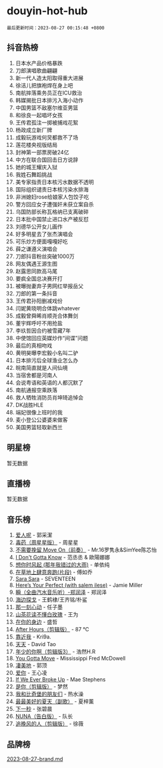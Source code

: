 # douyin-hot-hub

`最后更新时间：2023-08-27 00:15:48 +0800`

## 抖音热榜

1. 日本水产品价格暴跌
1. 刀郎演唱歌曲翩翩
1. 新一代人造太阳取得重大进展
1. 徐洁儿把旗袍焊在身上吧
1. 南航摔落乘务员正在ICU救治
1. 韩媒揭批日本排污入海小动作
1. 中国男篮不敌塞尔维亚男篮
1. 和徐良一起唱坏女孩
1. 王传君孤注一掷被捕戏花絮
1. 杨政成立新厂牌
1. 成毅玩游戏何炅都救不了场
1. 莲花楼央视版结局
1. 封神第一部票房破24亿
1. 中方在联合国回击日方说辞
1. 她的城王耀庆入狱
1. 我姓石舞蹈挑战
1. 美专家指责日本核污水数据不透明
1. 国际组织谴责日本核污染水排海
1. 非洲媳妇rose给娘家人包饺子吃
1. 警方回应女子遭强奸未获立案自杀
1. 乌国防部长称瓦格纳已支离破碎
1. 日本批中国禁止进口水产被反怼
1. 刘德华公开女儿画作
1. 好多明星去了张杰演唱会
1. 可乐炒方便面嘎嘎好吃
1. 薛之谦遵义演唱会
1. 刀郎抖音粉丝突破1000万
1. 网友偶遇王源生图
1. 赵露思同款高马尾
1. 要疯全国总决赛开打
1. 被曝抛妻弃子男网红举报岳父
1. 刀郎的第一条抖音
1. 王传君孙阳删减戏份
1. 闫妮黄晓明合体跳whatever
1. 成毅曾舜晞肖顺尧合体舞剑
1. 董宇辉呼吁不用抢盐
1. 李玖哲因合约被雪藏7年
1. 中使馆回应英媒炒作“间谍”问题
1. 最后的真相吻戏
1. 黄明昊曝李宏毅小名叫二驴
1. 日本排污后全球渔业怎么办
1. 皖南简直就是人间仙境
1. 当宿舍都是河南人
1. 会说粤语和英语的人都沉默了
1. 南航通报空乘跌落
1. 救人牺牲消防员肖坤琦追悼会
1. DK战胜HLE
1. 端妃很像上班时的我
1. 麦小登公公婆婆来做客
1. 美国男篮轻取新西兰

## 明星榜

暂无数据

## 直播榜

暂无数据

## 音乐榜

1. [爱人呢](https://sf3-cdn-tos.douyinstatic.com/obj/tos-cn-ve-2774/2041dc10f3c442f1992b439a00eaf2ba) - 郭采潔
1. [毒药（周星星版）](https://sf6-cdn-tos.douyinstatic.com/obj/tos-cn-ve-2774/oAXunb2JtDTQMcBfaEkg8Be5IhZQCmGByB0V33) - 周星星
1. [不需要挽留 Move On（前奏）](https://sf3-cdn-tos.douyinstatic.com/obj/tos-cn-ve-2774/ooCBhgCCkF4nExzQL9WZSUbitfA8IsDkgQIYhe) - Mr.16罗隽永&SimYee陈芯怡
1. [I Don't Gotta Know](https://sf6-cdn-tos.douyinstatic.com/obj/tos-cn-ve-2774/o8nCfgMGwCsAvgDe5bzzaDQDFf6ksAUxrlFC8J) - 范丞丞 & 歐陽娜娜
1. [想你时风起 (那年我错过的大雨)](https://sf6-cdn-tos.douyinstatic.com/obj/tos-cn-ve-2774/ooR7G8ftDMzIgnxa0HbReM4CZ74qknQABLtHB1) - 单依纯
1. [在草地上肆意奔跑(片段)](https://sf6-cdn-tos.douyinstatic.com/obj/tos-cn-ve-2774/8831d494742f45dabdfa8adb8b817259) - 傅如乔
1. [Sara Sara](https://sf6-cdn-tos.douyinstatic.com/obj/tos-cn-ve-2774/oAceDXU2gVHZCQFrkrYmX8e5tUBxQPb6Bmd2nF) - SEVENTEEN
1. [Here’s Your Perfect (with salem ilese)](https://sf6-cdn-tos.douyinstatic.com/obj/tos-cn-ve-2774/076b1576c6c546598f803fe53da388a7) - Jamie Miller
1. [瞬（全曲汽水音乐听）-郑润泽](https://sf3-cdn-tos.douyinstatic.com/obj/tos-cn-ve-2774/o4Vb9eJZClCZTnRQYy0BRSeHGrDtrkrQgIBvQt) - 郑润泽
1. [海边探戈](https://sf3-cdn-tos.douyinstatic.com/obj/tos-cn-ve-2774/os9gE0VQCGqt6VQkZDyBBYvfSDY0QFe3vVmubn) - 王鹤棣/王齐铭/朴鲨
1. [那一刻心动](https://sf3-cdn-tos.douyinstatic.com/obj/tos-cn-ve-2774/4c0ed00133e3439592b4741c72acc6f3) - 任子墨
1. [山茶花读不懂白玫瑰](https://sf6-cdn-tos.douyinstatic.com/obj/tos-cn-ve-2774/osfn8B7DktrRHEPJgPCfDbw7QDQEkwC16BxZg9) - 王为
1. [在你的身边](https://sf3-cdn-tos.douyinstatic.com/obj/tos-cn-ve-2774/9dce2ee6c9f84c17a6d68458730d7ae8) - 盛哲
1. [After Hours（剪辑版）](https://sf6-cdn-tos.douyinstatic.com/obj/tos-cn-ve-2774/owgWztApWhImMFMpyEyQfAIyIusRBioqSgWk7T) - 87 ℃
1. [靠近我](https://sf3-cdn-tos.douyinstatic.com/obj/tos-cn-ve-2774/oMGCfQ3FZdrziXO1QC8zgfNXawBf91hGAIvUrY) - Kri9a.
1. [天天](https://sf3-cdn-tos.douyinstatic.com/obj/tos-cn-ve-2774/6b075c4856e34a60a1ef022c4a80dec5) - David Tao
1. [年少的你啊（剪辑版3）](https://sf6-cdn-tos.douyinstatic.com/obj/tos-cn-ve-2774/oo2vDGhzyAtN1QLfh5k1iBIpWAv2NOZQysM5tK) - 浩然H.R
1. [You Gotta Move](https://sf6-cdn-tos.douyinstatic.com/obj/tos-cn-ve-2774/a2b672af67514106b25cdfd6f1a8aad2) - Mississippi Fred McDowell
1. [凄美地](https://sf3-cdn-tos.douyinstatic.com/obj/tos-cn-ve-2774/oshF4RgFMhmTSa4jCaHNUXI0NetFtBBQBzBZdf) - 郭顶
1. [爱你](https://sf3-cdn-tos.douyinstatic.com/obj/tos-cn-ve-2774/738d8b240f1e4519b44cf31c84e02e24) - 王心凌
1. [If We Ever Broke Up](https://sf6-cdn-tos.douyinstatic.com/obj/tos-cn-ve-2774/o8onj5HDk0ImtBmO0URBfeyCDXQJMYkQ1gb8Zy) - Mae Stephens
1. [是你（剪辑版）](https://sf6-cdn-tos.douyinstatic.com/obj/tos-cn-ve-2774/46019dae783c4c969944217fe1cfafc4) - 梦然
1. [我和比奇堡的朋友们](https://sf6-cdn-tos.douyinstatic.com/obj/tos-cn-ve-2774/f0505db981ea4a6d91453a15924a82aa) - 热水澡
1. [最最美好的夏天（副歌）](https://sf6-cdn-tos.douyinstatic.com/obj/tos-cn-ve-2774/o4FMghDLZkPIkCutdrsXlbTHcaZztBfeCp9AFS) - 夏梓薰
1. [下一秒](https://sf6-cdn-tos.douyinstatic.com/obj/tos-cn-ve-2774/16eedda97153423db2501ff6373be86a) - 张碧晨
1. [NUNA（告白版）](https://sf3-cdn-tos.douyinstatic.com/obj/tos-cn-ve-2774/a65828cbd8ce41a78a430a58b49f4feb) - 队长
1. [追晚风的人（剪辑版）](https://sf6-cdn-tos.douyinstatic.com/obj/tos-cn-ve-2774/560835060af84ac29cd5c12e2a98f7eb) - 徐薇

## 品牌榜

[2023-08-27-brand.md](2023-08-27-brand.md)
